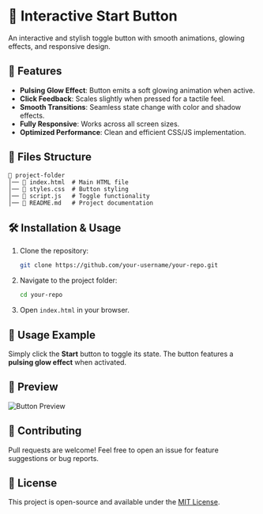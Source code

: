 # 🚀 Interactive Start Button

An interactive and stylish toggle button with smooth animations, glowing effects, and responsive design.

## 🎨 Features
- **Pulsing Glow Effect**: Button emits a soft glowing animation when active.
- **Click Feedback**: Scales slightly when pressed for a tactile feel.
- **Smooth Transitions**: Seamless state change with color and shadow effects.
- **Fully Responsive**: Works across all screen sizes.
- **Optimized Performance**: Clean and efficient CSS/JS implementation.

## 📂 Files Structure
```
📁 project-folder
│── 📄 index.html  # Main HTML file
│── 📄 styles.css  # Button styling
│── 📄 script.js   # Toggle functionality
│── 📄 README.md   # Project documentation
```

## 🛠 Installation & Usage
1. Clone the repository:
   ```sh
   git clone https://github.com/your-username/your-repo.git
   ```
2. Navigate to the project folder:
   ```sh
   cd your-repo
   ```
3. Open `index.html` in your browser.

## 📜 Usage Example
Simply click the **Start** button to toggle its state. The button features a **pulsing glow effect** when activated.

## 📸 Preview
![Button Preview]([https://your-image-link.com](https://pen-eka.github.io/Interactive-Start-Button/))

## 🤝 Contributing
Pull requests are welcome! Feel free to open an issue for feature suggestions or bug reports.

## 📝 License
This project is open-source and available under the [MIT License](LICENSE).

